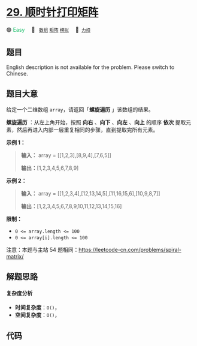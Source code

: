 # [29. 顺时针打印矩阵](https://2xiao.github.io/leetcode-js/offer/jz_offer_29_1.html)

🟢 <font color=#15bd66>Easy</font>&emsp; 🔖&ensp; [`数组`](/tag/array.md) [`矩阵`](/tag/matrix.md) [`模拟`](/tag/simulation.md)&emsp; 🔗&ensp;[`力扣`](https://leetcode.cn/problems/shun-shi-zhen-da-yin-ju-zhen-lcof)

## 题目

English description is not available for the problem. Please switch to
Chinese.


## 题目大意

给定一个二维数组 `array`，请返回「**螺旋遍历** 」该数组的结果。

**螺旋遍历** ：从左上角开始，按照 **向右** 、**向下** 、**向左** 、**向上** 的顺序 **依次**
提取元素，然后再进入内部一层重复相同的步骤，直到提取完所有元素。



**示例 1：**

> 
> 
> 
> 
> 
> **输入：** array = [[1,2,3],[8,9,4],[7,6,5]]
> 
> **输出：**[1,2,3,4,5,6,7,8,9]
> 
> 

**示例 2：**

> 
> 
> 
> 
> 
> **输入：** array  = [[1,2,3,4],[12,13,14,5],[11,16,15,6],[10,9,8,7]]
> 
> **输出：**[1,2,3,4,5,6,7,8,9,10,11,12,13,14,15,16]
> 
> 



**限制：**

  * `0 <= array.length <= 100`
  * `0 <= array[i].length <= 100`

注意：本题与主站 54 题相同：<https://leetcode-cn.com/problems/spiral-matrix/>




## 解题思路

#### 复杂度分析

- **时间复杂度**：`O()`，
- **空间复杂度**：`O()`，

## 代码

```javascript

```